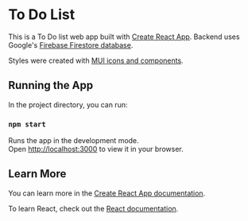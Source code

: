 # To Do List

This is a To Do list web app built with [Create React App](https://github.com/facebook/create-react-app). Backend uses Google's [Firebase Firestore database](https://console.firebase.google.com/).

Styles were created with [MUI icons and components](https://mui.com/material-ui/icons/).

## Running the App

In the project directory, you can run:

### `npm start`

Runs the app in the development mode.\
Open [http://localhost:3000](http://localhost:3000) to view it in your browser.

## Learn More

You can learn more in the [Create React App documentation](https://facebook.github.io/create-react-app/docs/getting-started).

To learn React, check out the [React documentation](https://reactjs.org/).
